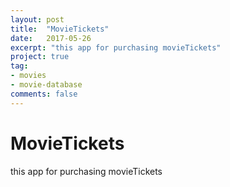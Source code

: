 ```yaml
---
layout: post
title:  "MovieTickets"
date:   2017-05-26
excerpt: "this app for purchasing movieTickets"
project: true
tag:
- movies
- movie-database
comments: false
---
```

# MovieTickets
this app for purchasing movieTickets
